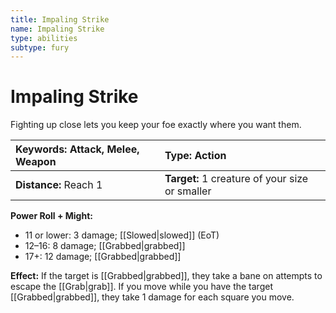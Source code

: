 ```yaml
---
title: Impaling Strike
name: Impaling Strike
type: abilities
subtype: fury
---
```


# Impaling Strike

Fighting up close lets you keep your foe exactly where you want them.

| **Keywords:** Attack, Melee, Weapon | **Type:** Action                               |
| :---------------------------------- | :--------------------------------------------- |
| **Distance:** Reach 1               | **Target:** 1 creature of your size or smaller |

**Power Roll + Might:**

- 11 or lower: 3 damage; [[Slowed|slowed]] (EoT)
- 12–16: 8 damage; [[Grabbed|grabbed]]
- 17+: 12 damage; [[Grabbed|grabbed]]

**Effect:** If the target is [[Grabbed|grabbed]], they take a bane on attempts to escape the [[Grab|grab]]. If you move while you have the target [[Grabbed|grabbed]], they take 1 damage for each square you move.

